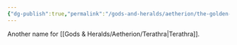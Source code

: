 ```yaml
---
{"dg-publish":true,"permalink":"/gods-and-heralds/aetherion/the-golden-being/","updated":"2025-01-14T21:11:41.304+00:00"}
---
```


Another name for [[Gods & Heralds/Aetherion/Terathra\|Terathra]].
